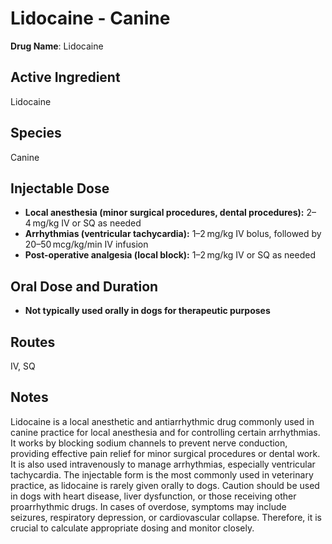 # Lidocaine - Canine

**Drug Name**: Lidocaine

## Active Ingredient
Lidocaine

## Species
Canine

## Injectable Dose
- **Local anesthesia (minor surgical procedures, dental procedures):** 2–4 mg/kg IV or SQ as needed
- **Arrhythmias (ventricular tachycardia):** 1–2 mg/kg IV bolus, followed by 20–50 mcg/kg/min IV infusion
- **Post-operative analgesia (local block):** 1–2 mg/kg IV or SQ as needed

## Oral Dose and Duration
- **Not typically used orally in dogs for therapeutic purposes**

## Routes
IV, SQ

## Notes
Lidocaine is a local anesthetic and antiarrhythmic drug commonly used in canine practice for local anesthesia and for controlling certain arrhythmias. It works by blocking sodium channels to prevent nerve conduction, providing effective pain relief for minor surgical procedures or dental work. It is also used intravenously to manage arrhythmias, especially ventricular tachycardia. The injectable form is the most commonly used in veterinary practice, as lidocaine is rarely given orally to dogs. Caution should be used in dogs with heart disease, liver dysfunction, or those receiving other proarrhythmic drugs. In cases of overdose, symptoms may include seizures, respiratory depression, or cardiovascular collapse. Therefore, it is crucial to calculate appropriate dosing and monitor closely.

